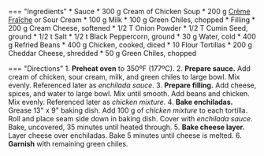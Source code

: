 === "Ingredients"
    * Sauce
        * 300 g Cream of Chicken Soup
        * 200 g [Crème Fraîche](../../sauces-seasonings/sauces/creme-fraiche.md) or Sour Cream
        * 100 g Milk
        * 100 g Green Chiles, chopped
    * Filling
        * 200 g Cream Cheese, softened
        * 1/2 T Onion Powder
        * 1/2 T Cumin Seed, ground
        * 1/2 t Salt
        * 1/2 t Black Peppercorn, ground
        * 30 g Water, cold
        * 400 g Refried Beans
        * 400 g Chicken, cooked, diced
    * 10 Flour Tortillas
    * 200 g Cheddar Cheese, shredded
    * 50 g Green Chiles, chopped

=== "Directions"
    1. **Preheat oven** to 350ºF (177ºC).
    2. **Prepare sauce.** Add cream of chicken, sour cream, milk, and green chiles to large bowl. Mix evenly. Referenced later as *enchilada sauce*.
    3. **Prepare filling.** Add cheese, spices, and water to large bowl. Mix until smooth. Add beans and chicken. Mix evenly. Referenced later as *chicken mixture*.
    4. **Bake enchiladas.** Grease 13" x 9" baking dish. Add 100 g of *chicken mixture* to each tortilla. Roll and place seam side down in baking dish. Cover with *enchilada sauce*. Bake, uncovered, 35 minutes until heated through.
    5. **Bake cheese layer.** Layer cheese over enchiladas. Bake 5 minutes until cheese is melted.
    6. **Garnish** with remaining green chiles.

[^1]: Vogt, Brenda.
[^2]:
    ["Creamy Chicken Enchiladas."](https://www.tasteofhome.com/recipes/creamy-chicken-enchiladas/) *Taste of Home.* 10 April 2008.
